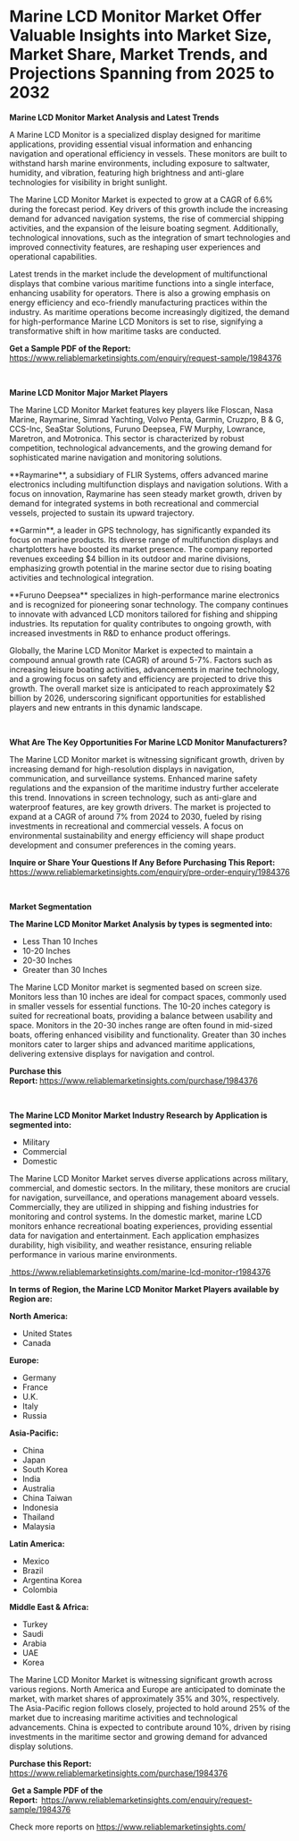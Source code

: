 <p><h1>Marine LCD Monitor Market Offer Valuable Insights into Market Size, Market Share, Market Trends, and Projections Spanning from 2025 to 2032</h1></p><p><strong>Marine LCD Monitor Market Analysis and Latest Trends</strong></p>
<p><p>A Marine LCD Monitor is a specialized display designed for maritime applications, providing essential visual information and enhancing navigation and operational efficiency in vessels. These monitors are built to withstand harsh marine environments, including exposure to saltwater, humidity, and vibration, featuring high brightness and anti-glare technologies for visibility in bright sunlight.</p><p>The Marine LCD Monitor Market is expected to grow at a CAGR of 6.6% during the forecast period. Key drivers of this growth include the increasing demand for advanced navigation systems, the rise of commercial shipping activities, and the expansion of the leisure boating segment. Additionally, technological innovations, such as the integration of smart technologies and improved connectivity features, are reshaping user experiences and operational capabilities.</p><p>Latest trends in the market include the development of multifunctional displays that combine various maritime functions into a single interface, enhancing usability for operators. There is also a growing emphasis on energy efficiency and eco-friendly manufacturing practices within the industry. As maritime operations become increasingly digitized, the demand for high-performance Marine LCD Monitors is set to rise, signifying a transformative shift in how maritime tasks are conducted.</p></p>
<p><strong>Get a Sample PDF of the Report:&nbsp;</strong> <a href="https://www.reliablemarketinsights.com/enquiry/request-sample/1984376?utm_campaign=3369&utm_medium=2&utm_source=Github&utm_content=ia&utm_term=06042025&utm_id=marine-lcd-monitor">https://www.reliablemarketinsights.com/enquiry/request-sample/1984376</a></p>
<p>&nbsp;</p>
<p><strong>Marine LCD Monitor Major Market Players</strong></p>
<p><p>The Marine LCD Monitor Market features key players like Floscan, Nasa Marine, Raymarine, Simrad Yachting, Volvo Penta, Garmin, Cruzpro, B & G, CCS-Inc, SeaStar Solutions, Furuno Deepsea, FW Murphy, Lowrance, Maretron, and Motronica. This sector is characterized by robust competition, technological advancements, and the growing demand for sophisticated marine navigation and monitoring solutions.</p><p>**Raymarine**, a subsidiary of FLIR Systems, offers advanced marine electronics including multifunction displays and navigation solutions. With a focus on innovation, Raymarine has seen steady market growth, driven by demand for integrated systems in both recreational and commercial vessels, projected to sustain its upward trajectory.</p><p>**Garmin**, a leader in GPS technology, has significantly expanded its focus on marine products. Its diverse range of multifunction displays and chartplotters have boosted its market presence. The company reported revenues exceeding $4 billion in its outdoor and marine divisions, emphasizing growth potential in the marine sector due to rising boating activities and technological integration.</p><p>**Furuno Deepsea** specializes in high-performance marine electronics and is recognized for pioneering sonar technology. The company continues to innovate with advanced LCD monitors tailored for fishing and shipping industries. Its reputation for quality contributes to ongoing growth, with increased investments in R&D to enhance product offerings.</p><p>Globally, the Marine LCD Monitor Market is expected to maintain a compound annual growth rate (CAGR) of around 5-7%. Factors such as increasing leisure boating activities, advancements in marine technology, and a growing focus on safety and efficiency are projected to drive this growth. The overall market size is anticipated to reach approximately $2 billion by 2026, underscoring significant opportunities for established players and new entrants in this dynamic landscape.</p></p>
<p>&nbsp;</p>
<p><strong>What Are The Key Opportunities For Marine LCD Monitor Manufacturers?</strong></p>
<p><p>The Marine LCD Monitor market is witnessing significant growth, driven by increasing demand for high-resolution displays in navigation, communication, and surveillance systems. Enhanced marine safety regulations and the expansion of the maritime industry further accelerate this trend. Innovations in screen technology, such as anti-glare and waterproof features, are key growth drivers. The market is projected to expand at a CAGR of around 7% from 2024 to 2030, fueled by rising investments in recreational and commercial vessels. A focus on environmental sustainability and energy efficiency will shape product development and consumer preferences in the coming years.</p></p>
<p><strong>Inquire or Share Your Questions If Any Before Purchasing This Report:</strong> <a href="https://www.reliablemarketinsights.com/enquiry/pre-order-enquiry/1984376?utm_campaign=3369&utm_medium=2&utm_source=Github&utm_content=ia&utm_term=06042025&utm_id=marine-lcd-monitor">https://www.reliablemarketinsights.com/enquiry/pre-order-enquiry/1984376</a></p>
<p>&nbsp;</p>
<p><strong>Market Segmentation</strong></p>
<p><strong>The Marine LCD Monitor Market Analysis by types is segmented into:</strong></p>
<p><ul><li>Less Than 10 Inches</li><li>10-20 Inches</li><li>20-30 Inches</li><li>Greater than 30 Inches</li></ul></p>
<p><p>The Marine LCD Monitor market is segmented based on screen size. Monitors less than 10 inches are ideal for compact spaces, commonly used in smaller vessels for essential functions. The 10-20 inches category is suited for recreational boats, providing a balance between usability and space. Monitors in the 20-30 inches range are often found in mid-sized boats, offering enhanced visibility and functionality. Greater than 30 inches monitors cater to larger ships and advanced maritime applications, delivering extensive displays for navigation and control.</p></p>
<p><strong>Purchase this Report:&nbsp;</strong><a href="https://www.reliablemarketinsights.com/purchase/1984376?utm_campaign=3369&utm_medium=2&utm_source=Github&utm_content=ia&utm_term=06042025&utm_id=marine-lcd-monitor">https://www.reliablemarketinsights.com/purchase/1984376</a></p>
<p>&nbsp;</p>
<p><strong>The Marine LCD Monitor Market Industry Research by Application is segmented into:</strong></p>
<p><ul><li>Military</li><li>Commercial</li><li>Domestic</li></ul></p>
<p><p>The Marine LCD Monitor Market serves diverse applications across military, commercial, and domestic sectors. In the military, these monitors are crucial for navigation, surveillance, and operations management aboard vessels. Commercially, they are utilized in shipping and fishing industries for monitoring and control systems. In the domestic market, marine LCD monitors enhance recreational boating experiences, providing essential data for navigation and entertainment. Each application emphasizes durability, high visibility, and weather resistance, ensuring reliable performance in various marine environments.</p></p>
<p><a href="https://www.reliablemarketinsights.com/marine-lcd-monitor-r1984376?utm_campaign=3369&utm_medium=2&utm_source=Github&utm_content=ia&utm_term=06042025&utm_id=marine-lcd-monitor">&nbsp;https://www.reliablemarketinsights.com/marine-lcd-monitor-r1984376</a></p>
<p><strong>In terms of Region, the Marine LCD Monitor Market Players available by Region are:</strong></p>
<p>
    <p> <strong> North America: </strong>
        <ul>
            <li>United States</li>
            <li>Canada</li>
        </ul>
        </p> 
    <p> <strong> Europe: </strong>
        <ul>
            <li>Germany</li>
            <li>France</li>
            <li>U.K.</li>
            <li>Italy</li>
            <li>Russia</li>
        </ul>
        </p> 
    <p> <strong> Asia-Pacific: </strong>
        <ul>
            <li>China</li>
            <li>Japan</li>
            <li>South Korea</li>
            <li>India</li>
            <li>Australia</li>
            <li>China Taiwan</li>
            <li>Indonesia</li>
            <li>Thailand</li>
            <li>Malaysia</li>
        </ul>
        </p> 
    <p> <strong> Latin America: </strong>
        <ul>
            <li>Mexico</li>
            <li>Brazil</li>
            <li>Argentina Korea</li>
            <li>Colombia</li>
        </ul>
        </p> 
    <p> <strong> Middle East & Africa: </strong>
        <ul>
            <li>Turkey</li>
            <li>Saudi</li>
            <li>Arabia</li>
            <li>UAE</li>
            <li>Korea</li>
        </ul>
    </p>
    </p>
<p><p>The Marine LCD Monitor Market is witnessing significant growth across various regions. North America and Europe are anticipated to dominate the market, with market shares of approximately 35% and 30%, respectively. The Asia-Pacific region follows closely, projected to hold around 25% of the market due to increasing maritime activities and technological advancements. China is expected to contribute around 10%, driven by rising investments in the maritime sector and growing demand for advanced display solutions.</p></p>
<p><strong>Purchase this Report: </strong><a href="https://www.reliablemarketinsights.com/purchase/1984376?utm_campaign=3369&utm_medium=2&utm_source=Github&utm_content=ia&utm_term=06042025&utm_id=marine-lcd-monitor">https://www.reliablemarketinsights.com/purchase/1984376</a></p>
<p>&nbsp;<strong>Get a Sample PDF of the Report:&nbsp;&nbsp;</strong><a href="https://www.reliablemarketinsights.com/enquiry/request-sample/1984376?utm_campaign=3369&utm_medium=2&utm_source=Github&utm_content=ia&utm_term=06042025&utm_id=marine-lcd-monitor">https://www.reliablemarketinsights.com/enquiry/request-sample/1984376</a></p>
<p><strong></strong></p>
<p>Check more reports on <a href="https://www.reliablemarketinsights.com/?utm_campaign=3369&utm_medium=2&utm_source=Github&utm_content=ia&utm_term=06042025&utm_id=marine-lcd-monitor">https://www.reliablemarketinsights.com/</a></p>